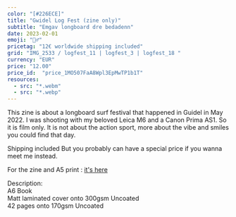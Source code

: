 ```yaml
---
color: "[#226ECE]"
title: "Gwidel Log Fest (zine only)"
subtitle: "Emgav longboard dre bedadenn"
date: 2023-02-01
emoji: "🏄‍♂️"
pricetag: "12€ worldwide shipping included"
grid: "IMG_2533 / logfest_11 | logfest_3 | logfest_18 "
currency: "EUR"
price: "12.00"
price_id:  "price_1MO507FaA8Wpl3EpMwTP1b1T"
resources:
  - src: "*.webm"
  - src: "*.webp"
---
```


This zine is about a longboard surf festival that happened in Guidel in May 2022.
I was shooting with my beloved Leica M6 and a Canon Prima AS1. So it is film only.
It is not about the action sport, more about the vibe and smiles you could find that day.

Shipping included 
But you probably can have a special price if you wanna meet me instead.


For the zine and A5 print : [it's here](/en/shop/gwidel-log-fest-with-print/)
<div class="text-sm">
Description: <br/> 
A6 Book<br/> 
Matt laminated cover onto 300gsm Uncoated <br/> 
42 pages onto 170gsm Uncoated
</div>

